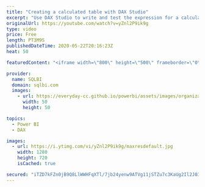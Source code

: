 ```yaml
---
title: "Creating a calculated table with DAX Studio"
excerpt: "Use DAX Studio to write and test the expression for a calculated table in Power BI. How to learn DAX: https://www.sqlbi.com/guides/dax/ DAX Studio: https://daxstudio.org/"
originalUrl: https://youtube.com/watch?v=yZnl2P9ik9g
type: video
price: Free
length: PT3M9S
publishedDateTime: 2020-05-22T20:16:23Z
heat: 50

featuredContent: "<iframe width=\"800\" height=\"500\" frameborder=\"0\" src=\"https://www.youtube.com/embed/yZnl2P9ik9g\" allow=\"accelerometer; autoplay; encrypted-media; gyroscope; picture-in-picture\" allowfullscreen></iframe>"

provider:
  name: SQLBI
  domain: sqlbi.com
  images:
    - url: https://everyday-cc.github.io/powerbi/assets/images/organizations/sqlbi.com-50x50.jpg
      width: 50
      height: 50

topics:
  - Power BI
  - DAX

images:
  - url: https://i.ytimg.com/vi/yZnl2P9ik9g/maxresdefault.jpg
    width: 1280
    height: 720
    isCached: true

secured: "iTZD7kFZn0jB9Q8LlWWHFqXTl/7jb24yenw9ATVg11jSTZu7c3KaUg2Il2J03TI8g4cqnAbVTAlUMjPlvU39MeQf3gX4ZWF0QGfRRX8brwVpuc1pgGLyZq6SpL75f3hk9hMH6/+Y4zvWNWXF+4oz2VNOpvLJ8C69Rj2zpiUdPZbEYsDWisaUgLeLRGkpd5sCtkjeXP0Z5hlk7FoT8RqdJHI3GXkyv7kmQUTYe+s4/MFQIYr0xnYZwSJT5rwfiZTC6ZkYnUcREadYvrcfgeOO1ZLk7sSpAo/A57EFp2f30YwZbVkdXZ4SPxMWceg0GzBst49y7uNRt8E6ze+VlaIx5Z+KG3nTACtzRCIcSWyIeua3sa+DmMM5WcRsJFE5I3DVghsOWhmv25I6wDT3kkogAb/T6O105ROtkQGN373ZeMs=;ZhTNSHDT+4gpzYY0pIALEg=="
---
```


